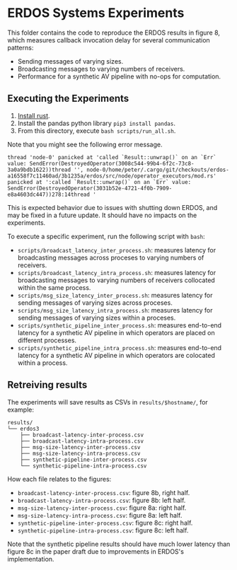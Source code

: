 # ERDOS Systems Experiments

This folder contains the code to reproduce the ERDOS results in figure 8,
which measures callback invocation delay for several communication patterns:

- Sending messages of varying sizes.
- Broadcasting messages to varying numbers of receivers.
- Performance for a synthetic AV pipeline with no-ops for computation.

## Executing the Experiments

1. [Install rust](https://www.rust-lang.org/tools/install).
2. Install the pandas python library `pip3 install pandas`.
3. From this directory, execute `bash scripts/run_all.sh`.

Note that you might see the following error message.
```
thread 'node-0' panicked at 'called `Result::unwrap()` on an `Err` value: SendError(DestroyedOperator(3008c544-99b4-6f2c-73c8-3a0a9bdb1622))thread '', node-0/home/peter/.cargo/git/checkouts/erdos-a16558f7c11460ad/3b1235a/erdos/src/node/operator_executors/mod.rs' panicked at ':called `Result::unwrap()` on an `Err` value: SendError(DestroyedOperator(3031b52e-4721-4f0b-7909-e8a4603dc447))278:14thread '
```
This is expected behavior due to issues with shutting down ERDOS,
and may be fixed in a future update.
It should have no impacts on the experiments.

To execute a specific experiment, run the following script with `bash`:

- `scripts/broadcast_latency_inter_process.sh`: measures latency for
broadcasting messages across proceses to varying numbers of receivers.
- `scripts/broadcast_latency_intra_process.sh`: measures latency for
broadcasting messages to varying numbers of receivers collocated within the same process.
- `scripts/msg_size_latency_inter_process.sh`: measures latency for
sending messages of varying sizes across proceses.
- `scripts/msg_size_latency_intra_process.sh`: measures latency for
sending messages of varying sizes within a proceses.
- `scripts/synthetic_pipeline_inter_process.sh`: measures end-to-end latency
for a synthetic AV pipeline in which operators are placed on different processes.
- `scripts/synthetic_pipeline_intra_process.sh`: measures end-to-end latency
for a synthetic AV pipeline in which operators are colocated within a process.

## Retreiving results

The experiments will save results as CSVs in `results/$hostname/`, for example:
```
results/
└── erdos3
    ├── broadcast-latency-inter-process.csv
    ├── broadcast-latency-intra-process.csv
    ├── msg-size-latency-inter-process.csv
    ├── msg-size-latency-intra-process.csv
    ├── synthetic-pipeline-inter-process.csv
    └── synthetic-pipeline-intra-process.csv
```

How each file relates to the figures:
- `broadcast-latency-inter-process.csv`: figure 8b, right half.
- `broadcast-latency-intra-process.csv`: figure 8b: left half.
- `msg-size-latency-inter-process.csv`: figure 8a: right half.
- `msg-size-latency-intra-process.csv`: figure 8a: left half.
- `synthetic-pipeline-inter-process.csv`: figure 8c: right half.
- `synthetic-pipeline-intra-process.csv`: figure 8c: left half.

Note that the synthetic pipeline results should have much lower latency than
figure 8c in the paper draft due to improvements in ERDOS's implementation.
